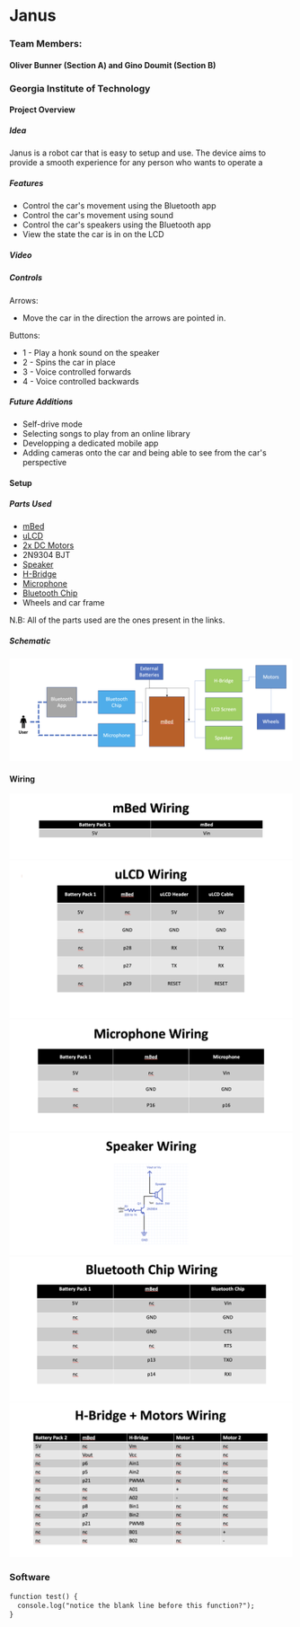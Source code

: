 # Janus
### Team Members: 
#### Oliver Bunner (Section A) and Gino Doumit (Section B)
### Georgia Institute of Technology


#### Project Overview
##### Idea
Janus is a robot car that is easy to setup and use.
The device aims to provide a smooth experience for any person who wants to operate a 

##### Features
- Control the car's movement using the Bluetooth app
- Control the car's movement using sound
- Control the car's speakers using the Bluetooth app
- View the state the car is in on the LCD

##### Video


##### Controls
Arrows: 
- Move the car in the direction the arrows are pointed in.

Buttons:
- 1 - Play a honk sound on the speaker
- 2 - Spins the car in place
- 3 - Voice controlled forwards
- 4 - Voice controlled backwards

##### Future Additions
- Self-drive mode
- Selecting songs to play from an online library
- Developping a dedicated mobile app
- Adding cameras onto the car and being able to see from the car's perspective

#### Setup

##### Parts Used
- [mBed](https://os.mbed.com/cookbook/Homepage)
- [uLCD](https://os.mbed.com/users/4180_1/notebook/ulcd-144-g2-128-by-128-color-lcd/)
- [2x DC Motors](https://os.mbed.com/cookbook/Motor)
- 2N9304 BJT
- [Speaker](https://os.mbed.com/users/4180_1/notebook/using-a-speaker-for-audio-output/)
- [H-Bridge](https://os.mbed.com/cookbook/Motor)
- [Microphone](https://os.mbed.com/components/Adafruit-MEMS-Microphone-Breakout-SPW243/)
- [Bluetooth Chip](https://os.mbed.com/users/4180_1/notebook/adafruit-bluefruit-le-uart-friend---bluetooth-low-/)
- Wheels and car frame

N.B: All of the parts used are the ones present in the links. 

##### Schematic
![Schematic for Janus](https://github.com/ginod22/janus/blob/main/Schematic.png)


#### Wiring

![mBed Wiring](https://github.com/ginod22/janus/blob/main/Wiring/mBed.png)
![uLCD Wiring](https://github.com/ginod22/janus/blob/main/Wiring/uLCD.png)
![Microphone Wiring](https://github.com/ginod22/janus/blob/main/Wiring/Microphone.png)
![Speaker Wiring](https://github.com/ginod22/janus/blob/main/Wiring/Speaker2.png)
![Bluetooth Chip Wiring](https://github.com/ginod22/janus/blob/main/Wiring/Bluetooth.png)
![Motors + H-Bridge Wiring](https://github.com/ginod22/janus/blob/main/Wiring/MHB.png)


### Software 
```
function test() {
  console.log("notice the blank line before this function?");
}
```

